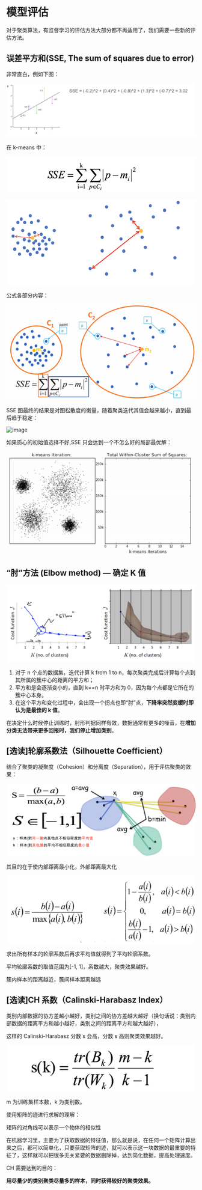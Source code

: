 # 模型评估

对于聚类算法，有监督学习的评估方法大部分都不再适用了，我们需要一些新的评估方法。

## 误差平方和(SSE, The sum of squares due to error)

非常直白，例如下图：

![image](../images/kmeans/sse1.png)

在 k-means 中：

![image](../images/kmeans/sse2.png)

![image](../images/kmeans/sse3.png)

公式各部分内容：

![image](../images/kmeans/sse4.png)

SSE 图最终的结果是对图松散度的衡量，随着聚类迭代其值会越来越小，直到最后趋于稳定：

![image](../images/kmeans/sse5.png)

如果质心的初始值选择不好,SSE 只会达到一个不怎么好的局部最优解：

![image](../images/kmeans/sse6.png)

## “肘”方法 (Elbow method) — 确定 K 值

![image](../images/kmeans/elbow_method.png)

1. 对于 n 个点的数据集，迭代计算 k from 1 to n，每次聚类完成后计算每个点到其所属的簇中心的距离的平方和；
2. 平方和是会逐渐变小的，直到 k==n 时平方和为 0，因为每个点都是它所在的簇中心本身。
3. 在这个平方和变化过程中，会出现一个拐点也即“肘”点，**下降率突然变缓时即认为是最佳的 k 值**。

在决定什么时候停止训练时，肘形判据同样有效，数据通常有更多的噪音，在**增加分类无法带来更多回报时，我们停止增加类别**。

## \[选读\]轮廓系数法（Silhouette Coefficient）

结合了聚类的凝聚度（Cohesion）和分离度（Separation），用于评估聚类的效果：

![image](../images/kmeans/sc.png)

其目的在于使内部距离最小化，外部距离最大化

![image](../images/kmeans/sc1.png)

求出所有样本的轮廓系数后再求平均值就得到了平均轮廓系数。

平均轮廓系数的取值范围为\[-1, 1\]，系数越大，聚类效果越好。

簇内样本的距离越近，簇间样本距离越远

## \[选读\]CH 系数（Calinski-Harabasz Index）

类别内部数据的协方差越小越好，类别之间的协方差越大越好（换句话说：类别内部数据的距离平方和越小越好，类别之间的距离平方和越大越好），

这样的 Calinski-Harabasz 分数 s 会高，分数 s 高则聚类效果越好。

![image](../images/kmeans/ch1.png)

m 为训练集样本数，k 为类别数。

使用矩阵的迹进行求解的理解：

矩阵的对角线可以表示一个物体的相似性

在机器学习里，主要为了获取数据的特征值，那么就是说，在任何一个矩阵计算出来之后，都可以简单化，只要获取矩阵的迹，就可以表示这一块数据的最重要的特征了，这样就可以把很多无关紧要的数据删除掉，达到简化数据，提高处理速度。

CH 需要达到的目的：

​**用尽量少的类别聚类尽量多的样本，同时获得较好的聚类效果。**
